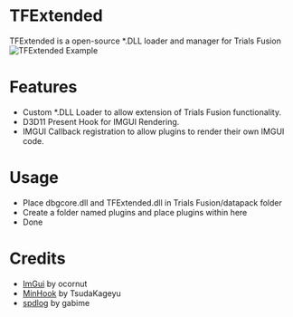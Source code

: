# TFExtended
TFExtended is a open-source *.DLL loader and manager for Trials Fusion
![TFExtended Example](https://lh3.googleusercontent.com/pkt8ugqpmUIfYNKO2-4jed9mkrK-m9XhUVlhncvdS0gjf4NqQTa3R-ed5Wdl-UKs_IHowb8cQfMNcB_Nbw2lSvctAwDwDeJSNCAjbnHfQ33MgXV4qTLaQXUd-HkSn48l34TRZJOnn066798uXAjkwAWAFwoYYJCR6qosVMmdOj3jkHBr4DiacubVTOQ697sLOhFRmkjWO02Hjcj0Jv84Q8I6KIPriLEvZffIiyyAZlysSvDkNBXe4jIK9XNFnhMbIBoQhsY7g3vhT07tCfD6Rm7u8XmnFDEn7xNXEuj5P1fwrPD5OgwtPBYdJdLI_4VxP0260QE06RwGtwAtwCV3JPHRoCxcSNK4Fr352n6xj6O6A7wu2OOjKfnbFI_K3pFebeB0a7BPk4Ahmipk8gKUBtopqxIag1DnUF0Z4UHHyevsgaCblvSMdP9G7GBSedImI2ocO7_OEZWfs-TNybVQY3ce0O8gCvC7kglt4BdZgMhFdG5gHCmz8nb_QsEuiV58uDxDrWR8qobHk2dgG21Arpb2RHvcfoNtdYMWREF3wdVuNA2HTOBhNbCLvJ_7lira7BcVMQBoOBEmDwTUVZoXI_tLkkeJ195AKdn2THbRATiXk4f9Tt2oYHpZjlrVK-j0LaePPko_VbCdw4M-FAepbHO1KPasM5C7Vxvg87_yrtqOSV25tfq5giSV5n3NLZkiVRMpIE5OmYmn5P3I5vTHZ7rNSnrbPlbYbEmqJymAQgVVmfln99BSqW5Nlx4PSQPLAcAasits3rF9JXKmZN9KyFAQL3aTn5uLvL_3fJ08k8QdjmUTcFMmFefCRQiAcIKfDHnIE3G8Fa1yobdI2zb0CXxFFG4NRkWBPMeNkWY-viTleUR7NUKpkZ46OG9pG-SIjPdrUlGMFQdiquKWcUbF3MaAT9E_HSqRG2YF5wldnSN3ouA9=w1262-h623-s-no?authuser=0)
# Features
- Custom *.DLL Loader to allow extension of Trials Fusion functionality.
- D3D11 Present Hook for IMGUI Rendering.
- IMGUI Callback registration to allow plugins to render their own IMGUI code.
# Usage
- Place dbgcore.dll and TFExtended.dll in Trials Fusion/datapack folder
- Create a folder named plugins and place plugins within here
- Done
# Credits
- [ImGui](https://github.com/ocornut/imgui) by ocornut
- [MinHook](https://github.com/TsudaKageyu/minhook) by TsudaKageyu
- [spdlog](https://github.com/gabime/spdlog) by gabime
